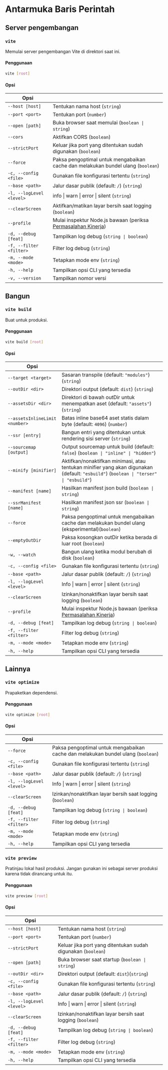# Antarmuka Baris Perintah

## Server pengembangan

### `vite`

Memulai server pengembangan Vite di direktori saat ini.

#### Penggunaan

```bash
vite [root]
```

#### Opsi

| Opsi                     |                                                                                                                        |
| ------------------------ | ---------------------------------------------------------------------------------------------------------------------- |
| `--host [host]`          | Tentukan nama host (`string`)                                                                                          |
| `--port <port>`          | Tentukan port (`number`)                                                                                               |
| `--open [path]`          | Buka browser saat memulai (`boolean \| string`)                                                                        |
| `--cors`                 | Aktifkan CORS (`boolean`)                                                                                              |
| `--strictPort`           | Keluar jika port yang ditentukan sudah digunakan (`boolean`)                                                           |
| `--force`                | Paksa pengoptimal untuk mengabaikan cache dan melakukan bundel ulang (`boolean`)                                       |
| `-c, --config <file>`    | Gunakan file konfigurasi tertentu (`string`)                                                                           |
| `--base <path>`          | Jalur dasar publik (default: `/`) (`string`)                                                                           |
| `-l, --logLevel <level>` | info \| warn \| error \| silent (`string`)                                                                             |
| `--clearScreen`          | Aktifkan/matikan layar bersih saat logging (`boolean`)                                                                 |
| `--profile`              | Mulai inspektur Node.js bawaan (periksa [Permasalahan Kinerja](/guide/troubleshooting#performance-bottlenecks))      |
| `-d, --debug [feat]`     | Tampilkan log debug (`string \| boolean`)                                                                              |
| `-f, --filter <filter>`  | Filter log debug (`string`)                                                                                            |
| `-m, --mode <mode>`      | Tetapkan mode env (`string`)                                                                                           |
| `-h, --help`             | Tampilkan opsi CLI yang tersedia                                                                                       |
| `-v, --version`          | Tampilkan nomor versi                                                                                                  |

## Bangun

### `vite build`

Buat untuk produksi.

#### Penggunaan

```bash
vite build [root]
```

#### Opsi

| Opsi                          |                                                                                                                   |
| ------------------------------ | ----------------------------------------------------------------------------------------------------------------- |
| `--target <target>`            | Sasaran transpile (default: `"modules"`) (`string`)                                                               |
| `--outDir <dir>`               | Direktori output (default: `dist`) (`string`)                                                                      |
| `--assetsDir <dir>`            | Direktori di bawah outDir untuk menempatkan aset (default: `"assets"`) (`string`)                                 |
| `--assetsInlineLimit <number>` | Batas inline base64 aset statis dalam byte (default: `4096`) (`number`)                                           |
| `--ssr [entry]`                | Bangun entri yang ditentukan untuk rendering sisi server (`string`)                                                |
| `--sourcemap [output]`         | Output sourcemap untuk build (default: `false`) (`boolean \| "inline" \| "hidden"`)                                |
| `--minify [minifier]`          | Aktifkan/nonaktifkan minimasi, atau tentukan minifier yang akan digunakan (default: `"esbuild"`) (`boolean \| "terser" \| "esbuild"`) |
| `--manifest [name]`            | Hasilkan manifest json build (`boolean \| string`)                                                                |
| `--ssrManifest [name]`         | Hasilkan manifest json ssr (`boolean \| string`)                                                                   |
| `--force`                      | Paksa pengoptimal untuk mengabaikan cache dan melakukan bundel ulang (eksperimental)(`boolean`)                  |
| `--emptyOutDir`                | Paksa kosongkan outDir ketika berada di luar root (`boolean`)                                                     |
| `-w, --watch`                  | Bangun ulang ketika modul berubah di disk (`boolean`)                                                             |
| `-c, --config <file>`          | Gunakan file konfigurasi tertentu (`string`)                                                                       |
| `--base <path>`                | Jalur dasar publik (default: `/`) (`string`)                                                                      |
| `-l, --logLevel <level>`       | Info \| warn \| error \| silent (`string`)                                                                         |
| `--clearScreen`                | Izinkan/nonaktifkan layar bersih saat logging (`boolean`)                                                         |
| `--profile`                    | Mulai inspektur Node.js bawaan (periksa [Permasalahan Kinerja](/guide/troubleshooting#performance-bottlenecks))  |
| `-d, --debug [feat]`           | Tampilkan log debug (`string \| boolean`)                                                                          |
| `-f, --filter <filter>`        | Filter log debug (`string`)                                                                                        |
| `-m, --mode <mode>`            | Tetapkan mode env (`string`)                                                                                       |
| `-h, --help`                   | Tampilkan opsi CLI yang tersedia                                                                                   |

## Lainnya

### `vite optimize`

Prapaketkan dependensi.

#### Penggunaan

```bash
vite optimize [root]
```

#### Opsi

| Opsi                      |                                                                                                                   |
| ------------------------ | ----------------------------------------------------------------------------------------------------------------- |
| `--force`                | Paksa pengoptimal untuk mengabaikan cache dan melakukan bundel ulang (`boolean`)                                 |
| `-c, --config <file>`    | Gunakan file konfigurasi tertentu (`string`)                                                                       |
| `--base <path>`          | Jalur dasar publik (default: `/`) (`string`)                                                                      |
| `-l, --logLevel <level>` | Info \| warn \| error \| silent (`string`)                                                                         |
| `--clearScreen`          | Izinkan/nonaktifkan layar bersih saat logging (`boolean`)                                                         |
| `-d, --debug [feat]`     | Tampilkan log debug (`string \| boolean`)                                                                          |
| `-f, --filter <filter>`  | Filter log debug (`string`)                                                                                        |
| `-m, --mode <mode>`      | Tetapkan mode env (`string`)                                                                                       |
| `-h, --help`             | Tampilkan opsi CLI yang tersedia                                                                                   |

### `vite preview`

Pratinjau lokal hasil produksi. Jangan gunakan ini sebagai server produksi karena tidak dirancang untuk itu.

#### Penggunaan

```bash
vite preview [root]
```

#### Opsi

| Opsi                      |                                                      |
| ------------------------ | ---------------------------------------------------- |
| `--host [host]`          | Tentukan nama host (`string`)                        |
| `--port <port>`          | Tentukan port (`number`)                             |
| `--strictPort`           | Keluar jika port yang ditentukan sudah digunakan (`boolean`) |
| `--open [path]`          | Buka browser saat startup (`boolean \| string`)      |
| `--outDir <dir>`         | Direktori output (default: `dist`)(`string`)         |
| `-c, --config <file>`    | Gunakan file konfigurasi tertentu (`string`)         |
| `--base <path>`          | Jalur dasar publik (default: `/`) (`string`)        |
| `-l, --logLevel <level>` | Info \| warn \| error \| silent (`string`)           |
| `--clearScreen`          | Izinkan/nonaktifkan layar bersih saat logging (`boolean`)  |
| `-d, --debug [feat]`     | Tampilkan log debug (`string \| boolean`)           |
| `-f, --filter <filter>`  | Filter log debug (`string`)                         |
| `-m, --mode <mode>`      | Tetapkan mode env (`string`)                        |
| `-h, --help`             | Tampilkan opsi CLI yang tersedia                    |